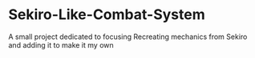 # Sekiro-Like-Combat-System
 A small project dedicated to focusing Recreating mechanics from Sekiro and adding it to make it my own 
